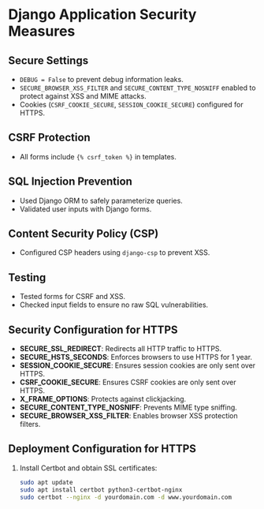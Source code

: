 # Django Application Security Measures

## Secure Settings
- `DEBUG = False` to prevent debug information leaks.
- `SECURE_BROWSER_XSS_FILTER` and `SECURE_CONTENT_TYPE_NOSNIFF` enabled to protect against XSS and MIME attacks.
- Cookies (`CSRF_COOKIE_SECURE`, `SESSION_COOKIE_SECURE`) configured for HTTPS.

## CSRF Protection
- All forms include `{% csrf_token %}` in templates.

## SQL Injection Prevention
- Used Django ORM to safely parameterize queries.
- Validated user inputs with Django forms.

## Content Security Policy (CSP)
- Configured CSP headers using `django-csp` to prevent XSS.

## Testing
- Tested forms for CSRF and XSS.
- Checked input fields to ensure no raw SQL vulnerabilities.

## Security Configuration for HTTPS
- **SECURE_SSL_REDIRECT**: Redirects all HTTP traffic to HTTPS.
- **SECURE_HSTS_SECONDS**: Enforces browsers to use HTTPS for 1 year.
- **SESSION_COOKIE_SECURE**: Ensures session cookies are only sent over HTTPS.
- **CSRF_COOKIE_SECURE**: Ensures CSRF cookies are only sent over HTTPS.
- **X_FRAME_OPTIONS**: Protects against clickjacking.
- **SECURE_CONTENT_TYPE_NOSNIFF**: Prevents MIME type sniffing.
- **SECURE_BROWSER_XSS_FILTER**: Enables browser XSS protection filters.

## Deployment Configuration for HTTPS
1. Install Certbot and obtain SSL certificates:
   ```bash
   sudo apt update
   sudo apt install certbot python3-certbot-nginx
   sudo certbot --nginx -d yourdomain.com -d www.yourdomain.com
